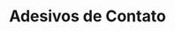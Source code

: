 ---
  layout: results
  title: Adesivos de Contato
  image_path: /assets/img/categories/adesivos.jpg
  description: Entregamos uma linha completa da melhor qualidade de adesivos de contato.
---